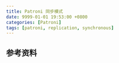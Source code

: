 ```yaml
---
title: Patroni 同步模式
date: 9999-01-01 19:53:00 +0800
categories: [Patroni]
tags: [patroni, replication, synchronous]
---
```



## 参考资料
